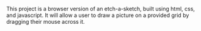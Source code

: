 This project is a browser version of an etch-a-sketch, built using html, css, and javascript. It will allow a user to draw a picture on a provided grid by dragging their mouse across it.